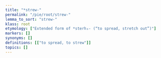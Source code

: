 ```yaml
---
title: "*strew-"
permalink: "/pie/root/strew-"
lemma_to_sort: "strew-"
klass: root
etymology: ["Extended form of *sterh₃- (“to spread, stretch out”)"]
markers: []
synonyms: []
definitions: [["to spread, to strew"]]
topics: []
---
```

